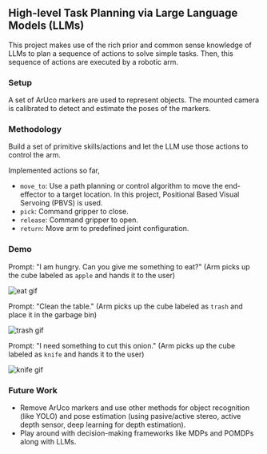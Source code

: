 ## High-level Task Planning via Large Language Models (LLMs)

This project makes use of the rich prior and common sense knowledge of LLMs to plan a sequence of actions to solve simple tasks. Then, this sequence of actions are executed by a robotic arm.

### Setup

A set of ArUco markers are used to represent objects. The mounted camera is calibrated to detect and estimate the poses of the markers.

### Methodology

Build a set of primitive skills/actions and let the LLM use those actions to control the arm.

Implemented actions so far,

* ```move_to```: Use a path planning or control algorithm to move the end-effector to a target location. In this project, Positional Based Visual Servoing (PBVS) is used.
* ```pick```: Command gripper to close.
* ```release```: Command gripper to open.
* ```return```: Move arm to predefined joint configuration. 

### Demo

Prompt: "I am hungry. Can you give me something to eat?" (Arm picks up the cube labeled as ```apple``` and hands it to the user)

![eat gif](eat.gif "Demo")

Prompt: "Clean the table." (Arm picks up the cube labeled as ```trash``` and place it in the garbage bin)

![trash gif](trash.gif "Demo")

Prompt: "I need something to cut this onion." (Arm picks up the cube labeled as ```knife``` and hands it to the user)

![knife gif](knife.gif "Demo")

### Future Work
* Remove ArUco markers and use other methods for object recognition (like YOLO) and pose estimation (using pasive/active stereo, active depth sensor, deep learning for depth estimation).
* Play around with decision-making frameworks like MDPs and POMDPs along with LLMs.
